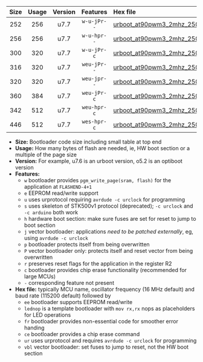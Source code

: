 |Size|Usage|Version|Features|Hex file|
|:-:|:-:|:-:|:-:|:--|
|252|256|u7.7|`w-u-jPr--`|[urboot_at90pwm3_2mhz_250000bps_lednop_ur_vbl.hex](https://raw.githubusercontent.com/stefanrueger/urboot.hex/main/mcus/at90pwm3/fcpu_2mhz/250000_bps/urboot_at90pwm3_2mhz_250000bps_lednop_ur_vbl.hex)|
|256|256|u7.7|`w-u-hpr--`|[urboot_at90pwm3_2mhz_250000bps_lednop_fr_ur.hex](https://raw.githubusercontent.com/stefanrueger/urboot.hex/main/mcus/at90pwm3/fcpu_2mhz/250000_bps/urboot_at90pwm3_2mhz_250000bps_lednop_fr_ur.hex)|
|300|320|u7.7|`w-u-jPr-c`|[urboot_at90pwm3_2mhz_250000bps_lednop_fr_ce_ur_vbl.hex](https://raw.githubusercontent.com/stefanrueger/urboot.hex/main/mcus/at90pwm3/fcpu_2mhz/250000_bps/urboot_at90pwm3_2mhz_250000bps_lednop_fr_ce_ur_vbl.hex)|
|316|320|u7.7|`weu-jPr--`|[urboot_at90pwm3_2mhz_250000bps_ee_lednop_ur_vbl.hex](https://raw.githubusercontent.com/stefanrueger/urboot.hex/main/mcus/at90pwm3/fcpu_2mhz/250000_bps/urboot_at90pwm3_2mhz_250000bps_ee_lednop_ur_vbl.hex)|
|320|320|u7.7|`weu-jpr--`|[urboot_at90pwm3_2mhz_250000bps_ee_lednop_fr_ur_vbl.hex](https://raw.githubusercontent.com/stefanrueger/urboot.hex/main/mcus/at90pwm3/fcpu_2mhz/250000_bps/urboot_at90pwm3_2mhz_250000bps_ee_lednop_fr_ur_vbl.hex)|
|360|384|u7.7|`weu-jPr-c`|[urboot_at90pwm3_2mhz_250000bps_ee_lednop_fr_ce_ur_vbl.hex](https://raw.githubusercontent.com/stefanrueger/urboot.hex/main/mcus/at90pwm3/fcpu_2mhz/250000_bps/urboot_at90pwm3_2mhz_250000bps_ee_lednop_fr_ce_ur_vbl.hex)|
|342|512|u7.7|`weu-hpr-c`|[urboot_at90pwm3_2mhz_250000bps_ee_lednop_fr_ce_ur.hex](https://raw.githubusercontent.com/stefanrueger/urboot.hex/main/mcus/at90pwm3/fcpu_2mhz/250000_bps/urboot_at90pwm3_2mhz_250000bps_ee_lednop_fr_ce_ur.hex)|
|446|512|u7.7|`wes-hpr-c`|[urboot_at90pwm3_2mhz_250000bps_ee_lednop_fr_ce.hex](https://raw.githubusercontent.com/stefanrueger/urboot.hex/main/mcus/at90pwm3/fcpu_2mhz/250000_bps/urboot_at90pwm3_2mhz_250000bps_ee_lednop_fr_ce.hex)|

- **Size:** Bootloader code size including small table at top end
- **Usage:** How many bytes of flash are needed, ie, HW boot section or a multiple of the page size
- **Version:** For example, u7.6 is an urboot version, o5.2 is an optiboot version
- **Features:**
  + `w` bootloader provides `pgm_write_page(sram, flash)` for the application at `FLASHEND-4+1`
  + `e` EEPROM read/write support
  + `u` uses urprotocol requiring `avrdude -c urclock` for programming
  + `s` uses skeleton of STK500v1 protocol (deprecated); `-c urclock` and `-c arduino` both work
  + `h` hardware boot section: make sure fuses are set for reset to jump to boot section
  + `j` vector bootloader: applications *need to be patched externally*, eg, using `avrdude -c urclock`
  + `p` bootloader protects itself from being overwritten
  + `P` vector bootloader only: protects itself and reset vector from being overwritten
  + `r` preserves reset flags for the application in the register R2
  + `c` bootloader provides chip erase functionality (recommended for large MCUs)
  + `-` corresponding feature not present
- **Hex file:** typically MCU name, oscillator frequency (16 MHz default) and baud rate (115200 default) followed by
  + `ee` bootloader supports EEPROM read/write
  + `lednop` is a template bootloader with `mov rx,rx` nops as placeholders for LED operations
  + `fr` bootloader provides non-essential code for smoother error handing
  + `ce` bootloader provides a chip erase command
  + `ur` uses urprotocol and requires `avrdude -c urclock` for programming
  + `vbl` vector bootloader: set fuses to jump to reset, not the HW boot section
